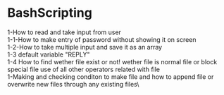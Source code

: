 # BashScripting
1-How to read and take input from user \
    1-1-How to make entry of password without showing it on screen\
    1-2-How to take multiple input and save it as an array\
    1-3 default variable "REPLY" \
    1-4 How to find wether file exist or not! wether file is normal file or block special file use of all other operators related           with file\
    1-Making and checking conditon to make file and how to append file or overwrite new files through any existing files\
